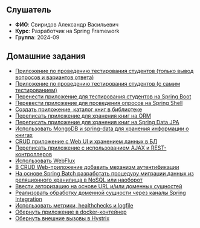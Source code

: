 ## Слушатель
- **ФИО**: Свиридов Александр Васильевич
- **Курс**: Разработчик на Spring Framework
- **Группа**: 2024-09

## Домашние задания
- [Приложение по проведению тестирования студентов (только вывод вопросов и вариантов ответа)](hw01-xml-config)
- [Приложение по проведению тестирования студентов (с самим тестированием)](hw02-annotation-config)
- [Перенести приложение для тестирования студентов на Spring Boot](hw03-spring-boot)
- [Перевести приложение для проведения опросов на Spring Shell](hw04-spring-shell)
- [Создать приложение, каталог книг в библиотеке](hw05-jdbc)
- [Переписать приложение для хранения книг на ORM](hw06-jpa)
- [Переписать приложение для хранения книг на Spring Data JPA](hw07-data-jpa)
- [Использовать MongoDB и spring-data для хранения информации о книгах](hw08-mongo)
- [CRUD приложение с Web UI и хранением данных в БД](hw09-spring-mvc)
- [Переписать приложение с использованием AJAX и REST-контроллеров](hw10-spring-mvc-rest)
- [Использовать WebFlux](hw11-webflux)
- [В CRUD Web-приложение добавить механизм аутентификации](hw12-spring-security)
- [На основе Spring Batch разработать процедуру миграции данных из реляционного хранилища в NoSQL или наоборот](hw13-spring-batch)
- [Ввести авторизацию на основе URL и/или доменных сущностей](hw14-spring-acl)
- [Реализовать обработку доменной сущности через каналы Spring Integration](hw15-spring-integration)
- [Использовать метрики, healthchecks и logfile](hw16-spring-actuator)
- [Обернуть приложение в docker-контейнер](hw17-docker)
- [Обернуть внешние вызовы в Hystrix](hw18-resilience)